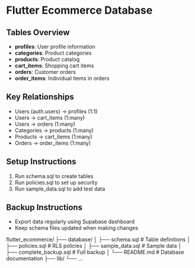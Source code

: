 # Flutter Ecommerce Database

## Tables Overview
- **profiles**: User profile information
- **categories**: Product categories
- **products**: Product catalog
- **cart_items**: Shopping cart items
- **orders**: Customer orders
- **order_items**: Individual items in orders

## Key Relationships
- Users (auth.users) → profiles (1:1)
- Users → cart_items (1:many)
- Users → orders (1:many)
- Categories → products (1:many)
- Products → cart_items (1:many)
- Orders → order_items (1:many)

## Setup Instructions
1. Run schema.sql to create tables
2. Run policies.sql to set up security
3. Run sample_data.sql to add test data

## Backup Instructions
- Export data regularly using Supabase dashboard
- Keep schema files updated when making changes


flutter_ecommerce/
├── database/
│   ├── schema.sql              # Table definitions
│   ├── policies.sql            # RLS policies
│   ├── sample_data.sql         # Sample data
│   ├── complete_backup.sql     # Full backup
│   └── README.md              # Database documentation
├── lib/
└── ...